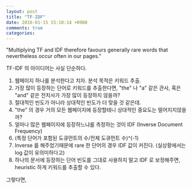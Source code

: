 ```yaml
---
layout: post
title: "TF-IDF"
date: 2016-01-15 15:10:14 +0900
comments: true
categories: 
---
```


"Multiplying TF and IDF therefore favours generally rare words that nevertheless occur often in our pages."

TF-IDF 의 아이디어는 사실 단순하다.

1. 웹페이지 하나를 분석한다고 치자. 분석 목적은 키워드 추출.
2. 가장 많이 등장하는 단어로 키워드를 추출한다면, "the" 나 "a" 같은 관사, 혹은 "and" 같은 전치사가 가장 많이 등장하지 않을까?
3. 절대적인 빈도가 아니라 상대적인 빈도가 더 맞을 것 같은데.
4. "the" 의 경우 거의 모든 웹페이지에 등장할테니 상대적인 중요도는 떨어지지않을까?
5. 얼마나 많은 웹페이지에 등장하느냐를 측정하는 것이 IDF (Inverse Document Frequency)
6. (특정 단어가 포함된 도큐먼트의 수/전체 도큐먼트 수)^(-1)
7. Inverse 를 해주었기때문에 rare 한 단어의 경우 IDF 값이 커진다. (실상황에서는 log 값이 유의미하다고)
8. 하나의 문서에 등장하는 단어 빈도를 그대로 사용하지 말고 IDF 로 보정해주면, heuristic 하게 키워드를 추출할 수 있다.

그렇다면,
